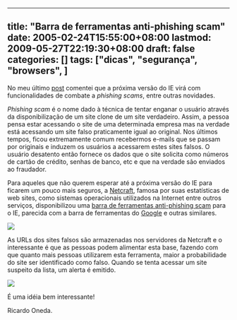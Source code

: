 
---
title: "Barra de ferramentas anti-phishing scam"
date: 2005-02-24T15:55:00+08:00
lastmod: 2009-05-27T22:19:30+08:00
draft: false
categories: []
tags: ["dicas", "segurança", "browsers", ]
---


No meu último [post](/blog/post/2005/02/20/Firefox-nao-e-uma-ameaca-ao-IEainda.aspx "Firefox não é uma ameaça ao IE...ainda") comentei que a próxima versão do IE virá com funcionalidades de combate a *phishing scams*, entre outras novidades.

*Phishing scam* é o nome dado à técnica de tentar enganar o usuário através da disponibilização de um site clone de um site verdadeiro. Assim, a pessoa pensa estar acessando o site de uma determinada empresa mas na verdade está acessando um site falso praticamente igual ao original. Nos últimos tempos, ficou extremamente comum recebermos e-mails que se passam por originais e induzem os usuários a acessarem estes sites falsos. O usuário desatento então fornece os dados que o site solicita como números de cartão de crédito, senhas de banco, etc e que na verdade são enviados ao fraudador.

Para aqueles que não querem esperar até a próxima versão do IE para ficarem um pouco mais seguros, a [Netcraft](http://www.netcraft.com/ "Netcraft"), famosa por suas estatísticas de web sites, como sistemas operacionais utilizados na Internet entre outros serviços, disponibilizou uma [barra de ferramentas anti-phishing scam](http://toolbar.netcraft.com/ "Netcraft Toolbar") para o IE, parecida com a barra de ferramentas do [Google](http://toolbar.google.com/ "Barra de Ferramentas do Google") e outras similares.   

![](https://toolbar.netcraft.com/images/demo_basic.gif)  

As URLs dos sites falsos são armazenadas nos servidores da Netcraft e o interessante é que as pessoas podem alimentar esta base, fazendo com que quanto mais pessoas utilizarem esta ferramenta, maior a probabilidade do site ser identificado como falso. Quando se tenta acessar um site suspeito da lista, um alerta é emitido.  

![](https://news.netcraft.com/archives/2004/12/28/denied_page.gif)  

É uma idéia bem interessante!

Ricardo Oneda.

